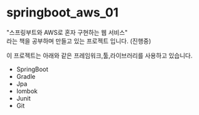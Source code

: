 # springboot_aws_01

"스프링부트와 AWS로 혼자 구현하는 웹 서비스"   
라는 책을 공부하며 만들고 있는 프로젝트 입니다. (진행중)   

이 프로젝트는 아래와 같은 프레임워크,툴,라이브러리를 사용하고 있습니다.
* SpringBoot 
* Gradle
* Jpa
* lombok
* Junit
* Git

